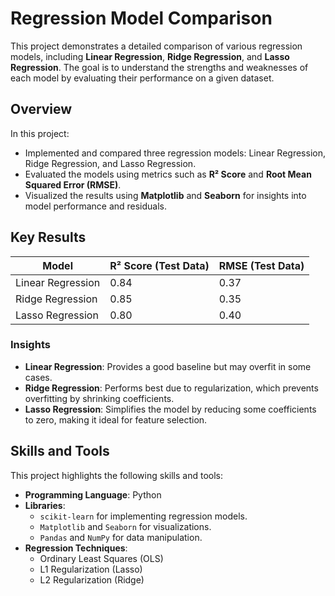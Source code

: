 # Regression Model Comparison

This project demonstrates a detailed comparison of various regression models, including **Linear Regression**, **Ridge Regression**, and **Lasso Regression**. The goal is to understand the strengths and weaknesses of each model by evaluating their performance on a given dataset.

## Overview

In this project:
- Implemented and compared three regression models: Linear Regression, Ridge Regression, and Lasso Regression.
- Evaluated the models using metrics such as **R² Score** and **Root Mean Squared Error (RMSE)**.
- Visualized the results using **Matplotlib** and **Seaborn** for insights into model performance and residuals.

## Key Results

| Model                | R² Score (Test Data) | RMSE (Test Data) |
|----------------------|----------------------|------------------|
| Linear Regression    | 0.84                | 0.37             |
| Ridge Regression     | 0.85                | 0.35             |
| Lasso Regression     | 0.80                | 0.40             |

### Insights
- **Linear Regression**: Provides a good baseline but may overfit in some cases.
- **Ridge Regression**: Performs best due to regularization, which prevents overfitting by shrinking coefficients.
- **Lasso Regression**: Simplifies the model by reducing some coefficients to zero, making it ideal for feature selection.

## Skills and Tools

This project highlights the following skills and tools:
- **Programming Language**: Python
- **Libraries**:
  - `scikit-learn` for implementing regression models.
  - `Matplotlib` and `Seaborn` for visualizations.
  - `Pandas` and `NumPy` for data manipulation.
- **Regression Techniques**:
  - Ordinary Least Squares (OLS)
  - L1 Regularization (Lasso)
  - L2 Regularization (Ridge)